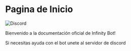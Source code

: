 # Pagina de Inicio



![Discord](https://img.shields.io/discord/724676752663773255?label=Discord&logo=Discord&style=flat-square)

Bienvenido a la documentación oficial de Infinity Bot!

Si necesitas ayuda con el bot unete al servidor de discord

